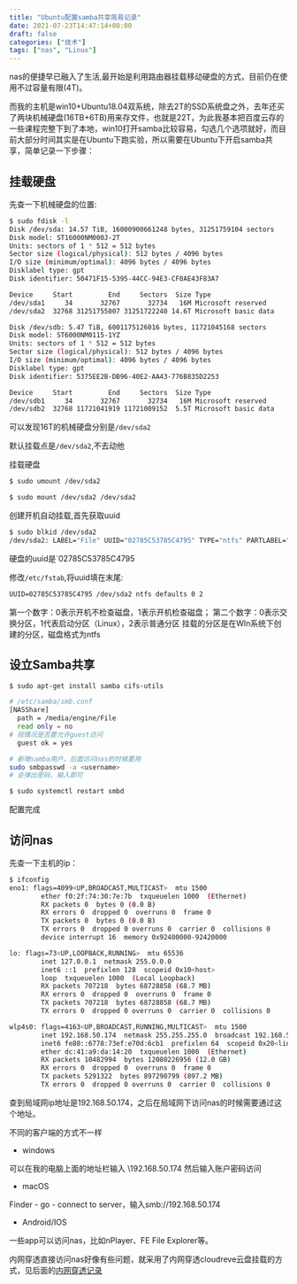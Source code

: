 ```yaml
---
title: "Ubuntu配置samba共享简易记录"
date: 2021-07-23T14:47:14+08:00
draft: false
categories: ["技术"]
tags: ["nas", "Linux"]
---
```


nas的便捷早已融入了生活,最开始是利用路由器挂载移动硬盘的方式，目前仍在使用不过容量有限(4T)。

而我的主机是win10+Ubuntu18.04双系统，除去2T的SSD系统盘之外，去年还买了两块机械硬盘(16TB+6TB)用来存文件，也就是22T，为此我基本把百度云存的一些课程完整下到了本地，win10打开samba比较容易，勾选几个选项就好，而目前大部分时间其实是在Ubuntu下跑实验，所以需要在Ubuntu下开启samba共享，简单记录一下步骤：

## 挂载硬盘

先查一下机械硬盘的位置:

```bash
$ sudo fdisk -l
Disk /dev/sda: 14.57 TiB, 16000900661248 bytes, 31251759104 sectors
Disk model: ST16000NM000J-2T
Units: sectors of 1 * 512 = 512 bytes
Sector size (logical/physical): 512 bytes / 4096 bytes
I/O size (minimum/optimal): 4096 bytes / 4096 bytes
Disklabel type: gpt
Disk identifier: 50471F15-5395-44CC-94E3-CF0AE43F83A7

Device     Start         End     Sectors  Size Type
/dev/sda1     34       32767       32734   16M Microsoft reserved
/dev/sda2  32768 31251755007 31251722240 14.6T Microsoft basic data

Disk /dev/sdb: 5.47 TiB, 6001175126016 bytes, 11721045168 sectors
Disk model: ST6000NM0115-1YZ
Units: sectors of 1 * 512 = 512 bytes
Sector size (logical/physical): 512 bytes / 4096 bytes
I/O size (minimum/optimal): 4096 bytes / 4096 bytes
Disklabel type: gpt
Disk identifier: 5375EE2B-DB96-40E2-AA43-776B835D2253

Device     Start         End     Sectors  Size Type
/dev/sdb1     34       32767       32734   16M Microsoft reserved
/dev/sdb2  32768 11721041919 11721009152  5.5T Microsoft basic data
```

可以发现16T的机械硬盘分别是`/dev/sda2`

默认挂载点是`/dev/sda2`,不去动他

挂载硬盘

```bash
$ sudo umount /dev/sda2
```

```bash
$ sudo mount /dev/sda2 /dev/sda2
```

创建开机自动挂载,首先获取uuid

```bash
$ sudo blkid /dev/sda2
/dev/sda2: LABEL="File" UUID="02785C53785C4795" TYPE="ntfs" PARTLABEL="Basic data partition" PARTUUID="3dbd7fde-6292-4173-928e-1a5d2a5fb624"
```

硬盘的uuid是`02785C53785C4795

修改`/etc/fstab`,将uuid填在末尾:
```txt
UUID=02785C53785C4795 /dev/sda2 ntfs defaults 0 2
```

第一个数字：0表示开机不检查磁盘，1表示开机检查磁盘；
第二个数字：0表示交换分区，1代表启动分区（Linux），2表示普通分区
挂载的分区是在WIn系统下创建的分区，磁盘格式为ntfs

## 设立Samba共享

```bash
$ sudo apt-get install samba cifs-utils
```

```bash
# /etc/samba/smb.conf
[NASShare]
  path = /media/engine/File
  read only = no
# 视情况是否要允许guest访问
  guest ok = yes
```

```bash
# 新增samba用户，后面访问nas的时候要用
sudo smbpasswd -a <username>
# 会弹出密码，输入即可
```

```bash
$ sudo systemctl restart smbd
```

配置完成

## 访问nas

先查一下主机的ip：

```bash
$ ifconfig
eno1: flags=4099<UP,BROADCAST,MULTICAST>  mtu 1500
        ether f0:2f:74:30:7e:7b  txqueuelen 1000  (Ethernet)
        RX packets 0  bytes 0 (0.0 B)
        RX errors 0  dropped 0  overruns 0  frame 0
        TX packets 0  bytes 0 (0.0 B)
        TX errors 0  dropped 0 overruns 0  carrier 0  collisions 0
        device interrupt 16  memory 0x92400000-92420000

lo: flags=73<UP,LOOPBACK,RUNNING>  mtu 65536
        inet 127.0.0.1  netmask 255.0.0.0
        inet6 ::1  prefixlen 128  scopeid 0x10<host>
        loop  txqueuelen 1000  (Local Loopback)
        RX packets 707218  bytes 68728858 (68.7 MB)
        RX errors 0  dropped 0  overruns 0  frame 0
        TX packets 707218  bytes 68728858 (68.7 MB)
        TX errors 0  dropped 0 overruns 0  carrier 0  collisions 0

wlp4s0: flags=4163<UP,BROADCAST,RUNNING,MULTICAST>  mtu 1500
        inet 192.168.50.174  netmask 255.255.255.0  broadcast 192.168.50.255
        inet6 fe80::6778:73ef:e70d:6cb1  prefixlen 64  scopeid 0x20<link>
        ether dc:41:a9:da:14:20  txqueuelen 1000  (Ethernet)
        RX packets 10482994  bytes 12080226956 (12.0 GB)
        RX errors 0  dropped 0  overruns 0  frame 0
        TX packets 5291322  bytes 897290799 (897.2 MB)
        TX errors 0  dropped 0 overruns 0  carrier 0  collisions 0
```

查到局域网ip地址是192.168.50.174，之后在局域网下访问nas的时候需要通过这个地址。

不同的客户端的方式不一样

- windows

可以在我的电脑上面的地址栏输入 \\192.168.50.174 然后输入账户密码访问

- macOS

Finder - go - connect to server，输入smb://192.168.50.174

- Android/IOS

一些app可以访问nas，比如nPlayer、FE File Explorer等。

内网穿透直接访问nas好像有些问题，就采用了内网穿透cloudreve云盘挂载的方式，见后面的[内网穿透记录](https://blog.engine.wang/posts/frp-notes/#cloudreve%E7%A7%81%E6%9C%89%E4%BA%91%E5%AD%98%E5%82%A8)
